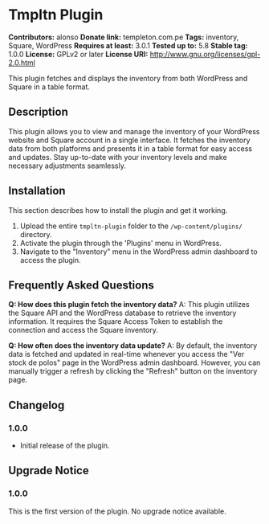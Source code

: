 # Tmpltn Plugin

**Contributors:** alonso
**Donate link:** templeton.com.pe
**Tags:** inventory, Square, WordPress
**Requires at least:** 3.0.1
**Tested up to:** 5.8
**Stable tag:** 1.0.0
**License:** GPLv2 or later
**License URI:** http://www.gnu.org/licenses/gpl-2.0.html

This plugin fetches and displays the inventory from both WordPress and Square in a table format.

## Description

This plugin allows you to view and manage the inventory of your WordPress website and Square account in a single interface. It fetches the inventory data from both platforms and presents it in a table format for easy access and updates. Stay up-to-date with your inventory levels and make necessary adjustments seamlessly.

## Installation

This section describes how to install the plugin and get it working.

1. Upload the entire `tmpltn-plugin` folder to the `/wp-content/plugins/` directory.
2. Activate the plugin through the 'Plugins' menu in WordPress.
3. Navigate to the "Inventory" menu in the WordPress admin dashboard to access the plugin.

## Frequently Asked Questions

**Q: How does this plugin fetch the inventory data?**
A: This plugin utilizes the Square API and the WordPress database to retrieve the inventory information. It requires the Square Access Token to establish the connection and access the Square inventory.

**Q: How often does the inventory data update?**
A: By default, the inventory data is fetched and updated in real-time whenever you access the "Ver stock de polos" page in the WordPress admin dashboard. However, you can manually trigger a refresh by clicking the "Refresh" button on the inventory page.

## Changelog

### 1.0.0
- Initial release of the plugin.

## Upgrade Notice

### 1.0.0
This is the first version of the plugin. No upgrade notice available.